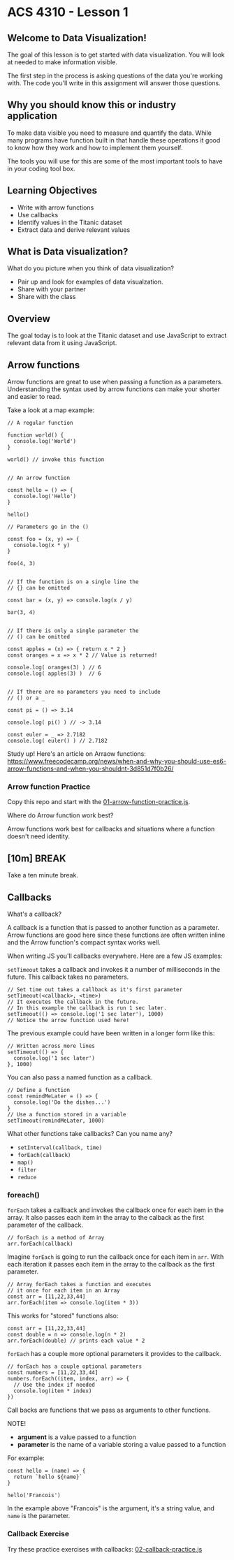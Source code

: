 
# ACS 4310 - Lesson 1

## Welcome to Data Visualization!

The goal of this lesson is to get started with data visualization. You will look at needed to make information visible.

The first step in the process is asking questions of the data you're working with. The code you'll write in this assignment will answer those questions. 

<!-- > -->

## Why you should know this or industry application

To make data visible you need to measure and quantify the data. While many programs have function built in that handle these operations it good to know how they work and how to implement them yourself. 

The tools you will use for this are some of the most important tools to have in your coding tool box. 

<!-- > -->

## Learning Objectives

- Write with arrow functions 
- Use callbacks
- Identify values in the Titanic dataset
- Extract data and derive relevant values

<!-- > -->

## What is Data visualization? 

What do you picture when you think of data visualization? 

- Pair up and look for examples of data visualzation. 
- Share with your partner
- Share with the class

## Overview

The goal today is to look at the Titanic dataset and use JavaScript to extract relevant data from it using JavaScript.

## Arrow functions 

Arrow functions are great to use when passing a function as a parameters. Understanding the syntax used by arrow functions can make your shorter and easier to read. 

Take a look at a map example: 

```JS 
// A regular function 

function world() {
  console.log('World')
}

world() // invoke this function


// An arrow function

const hello = () => {
  console.log('Hello')
}

hello()

// Parameters go in the ()

const foo = (x, y) => {
  console.log(x * y)
}

foo(4, 3)


// If the function is on a single line the 
// {} can be omitted

const bar = (x, y) => console.log(x / y)

bar(3, 4)


// If there is only a single parameter the 
// () can be omitted

const apples = (x) => { return x * 2 }
const oranges = x => x * 2 // Value is returned!

console.log( oranges(3) ) // 6
console.log( apples(3) )  // 6


// If there are no parameters you need to include
// () or a _

const pi = () => 3.14

console.log( pi() ) // -> 3.14

const euler = _ => 2.7182
console.log( euler() ) // 2.7182
```

Study up! Here's an article on Arraow functions: https://www.freecodecamp.org/news/when-and-why-you-should-use-es6-arrow-functions-and-when-you-shouldnt-3d851d7f0b26/

### Arrow function Practice

Copy this repo and start with the [01-arrow-function-practice.js](https://github.com/Tech-at-DU/arrow-functions-and-callback-challenges).

Where do Arrow function work best? 

Arrow functions work best for callbacks and situations where a function doesn't need identity. 

<!-- .slide: data-background="#087CB8" -->
## [**10m**] BREAK

Take a ten minute break.

## Callbacks

What's a callback? 

A callback is a function that is passed to another function as a parameter. Arrow functions are good here since these functions are often written inline and the Arrow function's compact syntax works well.

When writing JS you'll callbacks everywhere. Here are a few JS examples: 

`setTimeout` takes a callback and invokes it a number of milliseconds in the future. This callback takes no parameters. 

```JS
// Set time out takes a callback as it's first parameter
setTimeout(<callback>, <time>)
// It executes the callback in the future. 
// In this example the callback is run 1 sec later.
setTimeout(() => console.log('1 sec later'), 1000)
// Notice the arrow function used here! 
```

The previous example could have been written in a longer form like this: 

```JS
// Written across more lines
setTimeout(() => {
  console.log('1 sec later')
}, 1000)
```

You can also pass a named function as a callback. 

```JS
// Define a function
const remindMeLater = () => {
  console.log('Do the dishes...')
}
// Use a function stored in a variable
setTimeout(remindMeLater, 1000)
```

What other functions take callbacks? Can you name any? 

- `setInterval(callback, time)`
- `forEach(callback)`
- `map()`
- `filter`
- `reduce`

### foreach()

`forEach` takes a callback and invokes the callback once for each item in the array. It also passes each item in the array to the calback as the first parameter of the callback.

```JS
// forEach is a method of Array
arr.forEach(callback)
```

Imagine `forEach` is going to run the callback once for each item in `arr`. With each iteration it passes each item in the array to the callback as the first parameter. 

```JS
// Array forEach takes a function and executes 
// it once for each item in an Array
const arr = [11,22,33,44]
arr.forEach(item => console.log(item * 3))
```

This works for "stored" functions also: 

```JS
const arr = [11,22,33,44]
const double = n => console.log(n * 2)
arr.forEach(double) // prints each value * 2
```

`forEach` has a couple more optional parameters it provides to the callback. 

```JS
// forEach has a couple optional parameters
const numbers = [11,22,33,44]
numbers.forEach((item, index, arr) => {
  // Use the index if needed
  console.log(item * index)
})
```

Call backs are functions that we pass as arguments to other functions. 

NOTE! 

- **argument** is a value passed to a function
- **parameter** is the name of a variable storing a value passed to a function

For example: 

```JS
const hello = (name) => {
  return `hello ${name}`
}

hello('Francois')
```

In the example above "Francois" is the argument, it's a string value, and `name` is the parameter.

### Callback Exercise

Try these practice exercises with callbacks: [02-callback-practice.js](https://github.com/Tech-at-DU/arrow-functions-and-callback-challenges)